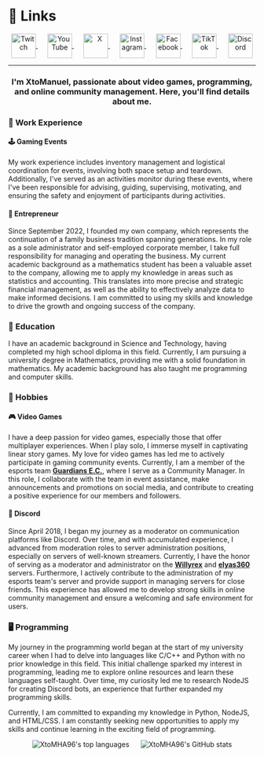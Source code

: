 <!---<div align="right"><a href="https://www.twitch.tv/xtomanuel"><img src="https://cdn2.iconfinder.com/data/icons/custom-ios-14-1/60/Translate-512.png?size=50" alt="" style="vertical-align:middle" height="50"></a></div>--->

# :link: Links

<div align="center">
<a href="https://www.twitch.tv/xtomanuel">
<img src="https://cdn3.iconfinder.com/data/icons/social-media-pack-12/512/Twitch-512.png?size=50" alt="Twitch" style="vertical-align:middle" height="50">
</a>
&nbsp;&nbsp;&nbsp;&nbsp;
<a href="https://www.youtube.com/@XtoManuel_">
<img src="https://cdn3.iconfinder.com/data/icons/social-media-pack-12/512/Youtube-512.png?size=50" alt="YouTube" style="vertical-align:middle" height="50">
</a>
&nbsp;&nbsp;&nbsp;&nbsp;
<a href="https://x.com/XtoManuel_">
<img src="https://cdn2.iconfinder.com/data/icons/threads-by-instagram/24/x-logo-twitter-new-brand-512.png?size=50" alt="X" style="vertical-align:middle" height="50">
</a>
&nbsp;&nbsp;&nbsp;&nbsp;
<a href="https://instagram.com/xtomanuel">
<img src="https://cdn3.iconfinder.com/data/icons/social-media-pack-12/512/Instagram-512.png?size=50" alt="Instagram" style="vertical-align:middle" height="50">
</a>
&nbsp;&nbsp;&nbsp;&nbsp;
<a href="https://facebook.com/XtoManuel">
<img src="https://cdn1.iconfinder.com/data/icons/social-media-2285/512/Colored_Facebook3_svg-512.png?size=50" alt="Facebook" style="vertical-align:middle" height="50">
</a>
&nbsp;&nbsp;&nbsp;&nbsp;
<a href="https://www.tiktok.com/@xtomanuel">
<img src="https://cdn4.iconfinder.com/data/icons/social-media-flat-7/64/Social-media_Tiktok-512.png?size=50" alt="TikTok" style="vertical-align:middle" height="50">
</a>
&nbsp;&nbsp;&nbsp;&nbsp;
<a href="https://discord.com/users/331748715050172417">
<img src="https://cdn3.iconfinder.com/data/icons/social-network-flat-3/100/Discord-512.png?size=50" alt="Discord" style="vertical-align:middle" height="50">
</a>
</div>

___

<h3 align="center">I'm XtoManuel, passionate about video games, programming, and online community management. Here, you'll find details about me.</h3>

### :briefcase: Work Experience

#### :joystick: Gaming Events

My work experience includes inventory management and logistical coordination for events, involving both space setup and teardown. Additionally, I've served as an activities monitor during these events, where I've been responsible for advising, guiding, supervising, motivating, and ensuring the safety and enjoyment of participants during activities.

#### :office: Entrepreneur

Since September 2022, I founded my own company, which represents the continuation of a family business tradition spanning generations. In my role as a sole administrator and self-employed corporate member, I take full responsibility for managing and operating the business. My current academic background as a mathematics student has been a valuable asset to the company, allowing me to apply my knowledge in areas such as statistics and accounting. This translates into more precise and strategic financial management, as well as the ability to effectively analyze data to make informed decisions. I am committed to using my skills and knowledge to drive the growth and ongoing success of the company.

### :school: Education

I have an academic background in Science and Technology, having completed my high school diploma in this field. Currently, I am pursuing a university degree in Mathematics, providing me with a solid foundation in mathematics. My academic background has also taught me programming and computer skills.

### :game_die: Hobbies

#### :video_game: Video Games

I have a deep passion for video games, especially those that offer multiplayer experiences. When I play solo, I immerse myself in captivating linear story games. My love for video games has led me to actively participate in gaming community events. Currently, I am a member of the esports team **[Guardians E.C.](https://discord.gg/e5c4CfWwdY 'Discord Link')**, where I serve as a Community Manager. In this role, I collaborate with the team in event assistance, make announcements and promotions on social media, and contribute to creating a positive experience for our members and followers.

#### :speech_balloon: Discord

Since April 2018, I began my journey as a moderator on communication platforms like Discord. Over time, and with accumulated experience, I advanced from moderation roles to server administration positions, especially on servers of well-known streamers. Currently, I have the honor of serving as a moderator and administrator on the **[Willyrex](https://discord.gg/willyrex 'Discord Link')** and **[elyas360](https://discord.gg/elyas360 'Discord Link')** servers. Furthermore, I actively contribute to the administration of my esports team's server and provide support in managing servers for close friends. This experience has allowed me to develop strong skills in online community management and ensure a welcoming and safe environment for users.

### :desktop_computer: Programming

My journey in the programming world began at the start of my university career when I had to delve into languages like C/C++ and Python with no prior knowledge in this field. This initial challenge sparked my interest in programming, leading me to explore online resources and learn these languages self-taught. Over time, my curiosity led me to research NodeJS for creating Discord bots, an experience that further expanded my programming skills.

Currently, I am committed to expanding my knowledge in Python, NodeJS, and HTML/CSS. I am constantly seeking new opportunities to apply my skills and continue learning in the exciting field of programming.

<div align="center">
<img alt="XtoMHA96's top languages" src="https://github-readme-stats.vercel.app/api/top-langs/?username=XtoMHA96&layout=compact&theme=transparent">
&nbsp;&nbsp;&nbsp;&nbsp;
<img alt="XtoMHA96's GitHub stats" src="https://github-readme-stats.vercel.app/api?username=XtoMHA96&show_icons=true&theme=transparent">
</div>
